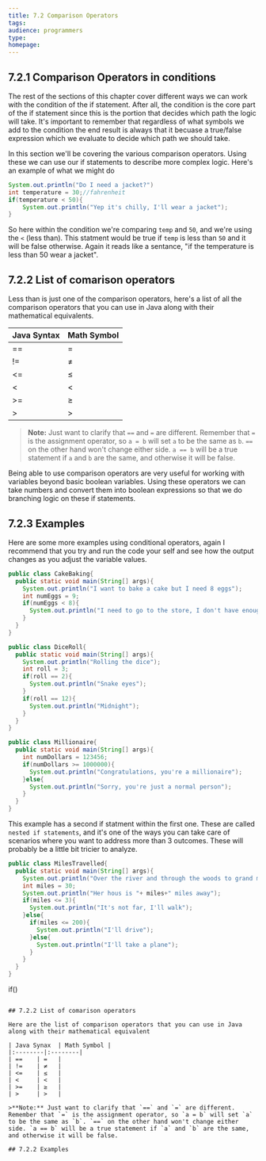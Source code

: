 ```yaml
---
title: 7.2 Comparison Operators
tags:
audience: programmers
type:
homepage:
---
```


## 7.2.1 Comparison Operators in conditions

The rest of the sections of this chapter cover different ways we can work with the condition of the if statement. After all, the condition is the core part of the if statement since this is the portion that decides which path the logic will take. It's important to remember that regardless of what symbols we add to the condition the end result is always that it becuase a true/false expression which we evaluate to decide which path we should take.

In this section we'll be covering the various comparison operators. Using these we can use our if statements to describe more complex logic. Here's an example of what we might do

```java
System.out.println("Do I need a jacket?")
int temperature = 30;//fahrenheit
if(temperature < 50){
    System.out.println("Yep it's chilly, I'll wear a jacket");
}
```

So here within the condition we're comparing `temp` and `50`, and we're using the `<` (less than). This statment would be true if `temp` is less than `50` and it will be false otherwise. Again it reads like a sentance,  "if the temperature is less than 50 wear a jacket".

## 7.2.2 List of comarison operators

Less than is just one of the comparison operators, here's a list of all the comparison operators that you can use in Java along with their mathematical equivalents.

| Java Syntax | Math Symbol  |
|:--------|:--------|
| ==    | \=  |
| !=   | ≠ |
| <=     | ≤ |
| <    | < |
| >=    | ≥ |
| >    | \> |

>**Note:** Just want to clarify that `==` and `=` are different. Remember that `=` is the assignment operator, so `a = b` will set `a` to be the same as `b`. `==` on the other hand won't change either side. `a == b` will be a true statement if `a` and `b` are the same, and otherwise it will be false.

Being able to use comparison operators are very useful for working with variables beyond basic boolean variables. Using these operators we can take numbers and convert them into boolean expressions so that we do branching logic on these if statements.

## 7.2.3 Examples

Here are some more examples using conditional operators, again I recommend that you try and run the code your self and see how the output changes as you adjust the variable values.

```java
public class CakeBaking{
  public static void main(String[] args){
    System.out.println("I want to bake a cake but I need 8 eggs");
    int numEggs = 9;
    if(numEggs < 8){
      System.out.println("I need to go to the store, I don't have enough eggs");
    }
  }
}
```

```java
public class DiceRoll{
  public static void main(String[] args){
    System.out.println("Rolling the dice");
    int roll = 3;
    if(roll == 2){
      System.out.println("Snake eyes");
    }
    if(roll == 12){
      System.out.println("Midnight");
    }
  }
}
```

```java
public class Millionaire{
  public static void main(String[] args){
    int numDollars = 123456;
    if(numDollars >= 1000000){
      System.out.println("Congratulations, you're a millionaire");
    }else{
      System.out.println("Sorry, you're just a normal person");
    }
  }
}
```

This example has a second if statment within the first one. These are called `nested if statements`, and it's one of the ways you can take care of scenarios where you want to address more than 3 outcomes. These will probably be a little bit tricier to analyze.

```java
public class MilesTravelled{
  public static void main(String[] args){
    System.out.println("Over the river and through the woods to grand mother's house I go. How should I get there?");
    int miles = 30;
    System.out.println("Her hous is "+ miles+" miles away");
    if(miles <= 3){
      System.out.println("It's not far, I'll walk");
    }else{
      if(miles <= 200){
        System.out.println("I'll drive");
      }else{
        System.out.println("I'll take a plane");
      }
    }
  }
}
```
if()
```

## 7.2.2 List of comarison operators

Here are the list of comparison operators that you can use in Java along with their mathematical equivalent

| Java Synax  | Math Symbol |
|:--------|:--------|
| ==    | =   |
| !=    | ≠   |
| <=    | ≤   |
| <     | <   |
| >=    | ≥   |
| >     | >   |

>**Note:** Just want to clarify that `==` and `=` are different. Remember that `=` is the assignment operator, so `a = b` will set `a` to be the same as `b`. `==` on the other hand won't change either side. `a == b` will be a true statement if `a` and `b` are the same, and otherwise it will be false.

## 7.2.2 Examples
